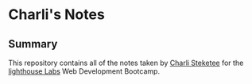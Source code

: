 # Charli's Notes

## Summary
This repository contains all of the notes taken by [Charli Steketee](https://github.com/Charlisteketee) for the [lighthouse Labs](https://www.lighthouselabs.ca/) Web Development Bootcamp.

